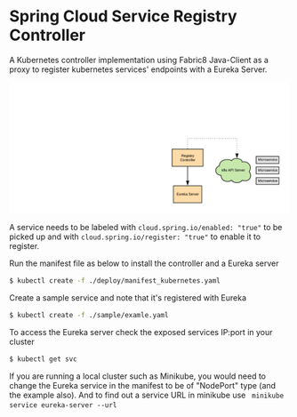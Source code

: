 # Spring Cloud Service Registry Controller

A Kubernetes controller implementation using Fabric8 Java-Client as a proxy
to register kubernetes services' endpoints with a Eureka Server. 

![eureka controller](./images/k8s-eureka-controller.png)

A service needs to be labeled with `cloud.spring.io/enabled: "true"` to be picked 
up and with `cloud.spring.io/register: "true"` to enable it to register.

Run the manifest file as below to install the controller and 
a Eureka server

```bash
$ kubectl create -f ./deploy/manifest_kubernetes.yaml
```

Create a sample service and note that it's registered with Eureka

```bash
$ kubectl create -f ./sample/examle.yaml
```

To access the Eureka server check the exposed services IP:port in your cluster

```bash
$ kubectl get svc
```

If you are running a local cluster such as Minikube, you would need
to change the Eureka service in the manifest to be of "NodePort" type (and the example also).
And to find out a service URL in minikube use ``` minikube service eureka-server --url```